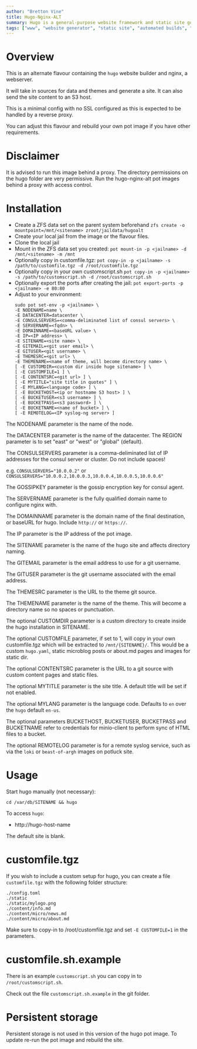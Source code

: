 ```yaml
---
author: "Bretton Vine"
title: Hugo-Nginx-ALT
summary: Hugo is a general-purpose website framework and static site generator
tags: ["www", "website generator", "static site", "automated builds", "hugo", "nginx"]
---
```


# Overview

This is an alternate flavour containing the ```hugo``` website builder and nginx, a webserver.

It will take in sources for data and themes and generate a site. It can also send the site content to an S3 host.

This is a minimal config with no SSL configured as this is expected to be handled by a reverse proxy.

You can adjust this flavour and rebuild your own pot image if you have other requirements.

# Disclaimer

It is advised to run this image behind a proxy. The directory permissions on the hugo folder are very permissive. Run the hugo-nginx-alt pot images behind a proxy with access control.

# Installation

* Create a ZFS data set on the parent system beforehand
  ```zfs create -o mountpoint=/mnt/<sitename> zroot/jaildata/hugoalt```
* Create your local jail from the image or the flavour files.
* Clone the local jail
* Mount in the ZFS data set you created:
  ```pot mount-in -p <jailname> -d /mnt/<sitename> -m /mnt```
* Optionally copy in customfile.tgz:
  ```pot copy-in -p <jailname> -s /path/to/customfile.tgz -d /root/customfile.tgz```
* Optionally copy in your own customscript.sh
  ```pot copy-in -p <jailname> -s /path/to/customscript.sh -d /root/customscript.sh```
* Optionally export the ports after creating the jail:
  ```pot export-ports -p <jailname> -e 80:80```
* Adjust to your environment:
  ```
  sudo pot set-env -p <jailname> \
  -E NODENAME=name \
  -E DATACENTER=datacenter \
  -E CONSULSERVERS=<comma-deliminated list of consul servers> \
  -E SERVERNAME=<fqdn> \
  -E DOMAINNAME=<baseURL value> \
  -E IP=<IP address> \
  -E SITENAME=<site name> \
  -E GITEMAIL=<git user email> \
  -E GITUSER=<git username> \
  -E THEMESRC=<git url> \
  -E THEMENAME=<name of theme, will become directory name> \
  [ -E CUSTOMDIR=<custom dir inside huge sitename> ] \
  [ -E CUSTOMFILE=1 ] \
  [ -E CONTENTSRC=<git url> ] \
  [ -E MYTITLE="site title in quotes" ] \
  [ -E MYLANG=<language code> ] \
  [ -E BUCKETHOST=<ip or hostname S3 host> ] \
  [ -E BUCKETUSER=<s3 username> ] \
  [ -E BUCKETPASS=<s3 password> ] \
  [ -E BUCKETNAME=<name of bucket> ] \
  [ -E REMOTELOG=<IP syslog-ng server> ]
  ```

The NODENAME parameter is the name of the node.

The DATACENTER parameter is the name of the datacenter. The REGION parameter is to set "east" or "west" or "global" (default).

The CONSULSERVERS parameter is a comma-deliminated list of IP addresses for the consul server or cluster. Do not include spaces!

e.g. ```CONSULSERVERS="10.0.0.2"``` or ```CONSULSERVERS="10.0.0.2,10.0.0.3,10.0.0.4,10.0.0.5,10.0.0.6"```

The GOSSIPKEY parameter is the gossip encryption key for consul agent.

The SERVERNAME parameter is the fully qualified domain name to configure nginx with.

The DOMAINNAME parameter is the domain name of the final destination, or baseURL for hugo. Include `http://` or `https://`.

The IP parameter is the IP address of the pot image.

The SITENAME parameter is the name of the hugo site and affects directory naming.

The GITEMAIL parameter is the email address to use for a git username.

The GITUSER parameter is the git username associated with the email address.

The THEMESRC parameter is the URL to the theme git source.

The THEMENAME parameter is the name of the theme. This will become a directory name so no spaces or punctuation.

The optional CUSTOMDIR parameter is a custom directory to create inside the hugo installation in SITENAME.

The optional CUSTOMFILE parameter, if set to 1, will copy in your own customfile.tgz which will be extracted to ```/mnt/{SITENAME}/```. This would be a custom ```hugo.yaml```, static microblog posts or about.md pages and images for static dir.

The optional CONTENTSRC parameter is the URL to a git source with custom content pages and static files.

The optional MYTITLE parameter is the site title. A default title will be set if not enabled.

The optional MYLANG parameter is the language code. Defaults to ```en``` over the ```hugo``` default ```en-us```.

The optional parameters BUCKETHOST, BUCKETUSER, BUCKETPASS and BUCKETNAME refer to credentials for minio-client to perform sync of HTML files to a bucket.

The optional REMOTELOG parameter is for a remote syslog service, such as via the `loki` or `beast-of-argh` images on potluck site.

# Usage
Start hugo manually (not necessary):
```
cd /var/db/SITENAME && hugo
```

To access ```hugo```:
* http://hugo-host-name

The default site is blank.

# customfile.tgz

If you wish to include a custom setup for hugo, you can create a file ```customfile.tgz``` with the following folder structure:

```
./config.toml
./static
./static/mylogo.png
./content/info.md
./content/micro/news.md
./content/micro/about.md
```

Make sure to copy-in to /root/customfile.tgz and set ```-E CUSTOMFILE=1``` in the parameters.

# customfile.sh.example

There is an example `customscript.sh` you can copy in to `/root/customscript.sh`.

Check out the file `customscript.sh.example` in the git folder.

# Persistent storage

Persistent storage is not used in this version of the hugo pot image. To update re-run the pot image and rebuild the site.
